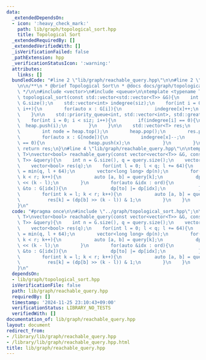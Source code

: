 ```yaml
---
data:
  _extendedDependsOn:
  - icon: ':heavy_check_mark:'
    path: lib/graph/topological_sort.hpp
    title: Topological Sort
  _extendedRequiredBy: []
  _extendedVerifiedWith: []
  _isVerificationFailed: false
  _pathExtension: hpp
  _verificationStatusIcon: ':warning:'
  attributes:
    links: []
  bundledCode: "#line 2 \"lib/graph/reachable_query.hpp\"\n\n#line 2 \"lib/graph/topological_sort.hpp\"\
    \n\n/**\n * @brief Topological Sort\n * @docs docs/graph/topological_sort.md\n\
    \ */\n\n#include <vector>\n#include <queue>\n\ntemplate <typename T>\nstd::vector<T>\
    \ topological_sort(const std::vector<std::vector<T>> &G){\n    int siz = (int)\
    \ G.size();\n    std::vector<int> indegree(siz);\n    for(int i = 0; i < siz;\
    \ i++){\n        for(auto x : G[i]){\n            indegree[x]++;\n        }\n\
    \    }\n\n    std::priority_queue<int, std::vector<int>, std::greater<int>> heap;\n\
    \    for(int i = 0; i < siz; i++){\n        if(indegree[i] == 0){\n          \
    \  heap.push(i);\n        }\n    }\n\n    std::vector<T> res;\n    while(!heap.empty()){\n\
    \        int node = heap.top();\n        heap.pop();\n        res.push_back(node);\n\
    \        for(auto x : G[node]){\n            indegree[x]--;\n            if(indegree[x]\
    \ == 0){\n                heap.push(x);\n            }\n        }\n    }\n   \
    \ return res;\n}\n#line 4 \"lib/graph/reachable_query.hpp\"\n\ntemplate <typename\
    \ T>\nvector<bool> reachable_query(const vector<vector<T>> &G, const vector<pair<T,\
    \ T>> &query){\n    int n = G.size(), q = query.size();\n    vector<T> ord = topological_sort(G);\n\
    \    vector<bool> res(q);\n    for(int l = 0; l < q; l += 64){\n        int r\
    \ = min(q, l + 64);\n        vector<long long> dp(n);\n        for(int k = l;\
    \ k < r; k++){\n            auto [a, b] = query[k];\n            dp[a] |= 1LL\
    \ << (k - l);\n        }\n        for(auto &idx : ord){\n            for(auto\
    \ &to : G[idx]){\n                dp[to] |= dp[idx];\n            }\n        }\n\
    \        for(int k = l; k < r; k++){\n            auto [a, b] = query[k];\n  \
    \          res[k] = (dp[b] >> (k - l)) & 1;\n        }\n    }\n    return res;\n\
    }\n"
  code: "#pragma once\n\n#include \"../graph/topological_sort.hpp\";\n\ntemplate <typename\
    \ T>\nvector<bool> reachable_query(const vector<vector<T>> &G, const vector<pair<T,\
    \ T>> &query){\n    int n = G.size(), q = query.size();\n    vector<T> ord = topological_sort(G);\n\
    \    vector<bool> res(q);\n    for(int l = 0; l < q; l += 64){\n        int r\
    \ = min(q, l + 64);\n        vector<long long> dp(n);\n        for(int k = l;\
    \ k < r; k++){\n            auto [a, b] = query[k];\n            dp[a] |= 1LL\
    \ << (k - l);\n        }\n        for(auto &idx : ord){\n            for(auto\
    \ &to : G[idx]){\n                dp[to] |= dp[idx];\n            }\n        }\n\
    \        for(int k = l; k < r; k++){\n            auto [a, b] = query[k];\n  \
    \          res[k] = (dp[b] >> (k - l)) & 1;\n        }\n    }\n    return res;\n\
    }\n"
  dependsOn:
  - lib/graph/topological_sort.hpp
  isVerificationFile: false
  path: lib/graph/reachable_query.hpp
  requiredBy: []
  timestamp: '2024-11-25 23:10:43+09:00'
  verificationStatus: LIBRARY_NO_TESTS
  verifiedWith: []
documentation_of: lib/graph/reachable_query.hpp
layout: document
redirect_from:
- /library/lib/graph/reachable_query.hpp
- /library/lib/graph/reachable_query.hpp.html
title: lib/graph/reachable_query.hpp
---
```

